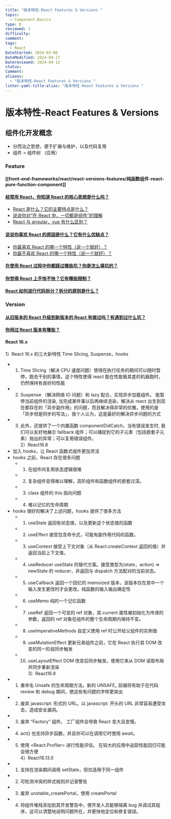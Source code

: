 ```yaml
---
title: "版本特性-React Features & Versions "
topic:
  - Component-Basics
type: D
reviewed: 1
difficulty: 
comment: 
tags:
  - React
DateStarted: 2024-03-06
DateModified: 2024-04-17
Datereviewed: 2024-04-12
status: 
Comment: 
aliases:
  - "版本特性-React Features & Versions "
linter-yaml-title-alias: "版本特性-React Features & Versions "
---
```


# 版本特性-React Features & Versions

## 组件化开发概念

- 分而治之思想，便于扩展与维护，以及代码复用
- 组件 > 组件树 （应用）

### Feature

#### [[front-end-frameworks/react/react-versions-features/纯函数组件-react-pure-function-component]]

#### [经常用 React，你知道 React 的核心思想是什么吗？](https://github.com/haizlin/fe-interview/issues/811)

- [React 是什么？它的主要特点是什么？](https://github.com/haizlin/fe-interview/issues/612)
- [说说你对“在 React 中，一切都是组件”的理解](https://github.com/haizlin/fe-interview/issues/626)
- [React 与 angular、vue 有什么区别？](https://github.com/haizlin/fe-interview/issues/614)

#### [说说你喜欢 React 的原因是什么？它有什么优缺点？](https://github.com/haizlin/fe-interview/issues/622)

- [你最喜欢 React 的哪一个特性（说一个就好）？](https://github.com/haizlin/fe-interview/issues/873)
- [你最不喜欢 React 的哪一个特性（说一个就好）？](https://github.com/haizlin/fe-interview/issues/871)

#### [在使用 React 过程中你都踩过哪些坑？你是怎么填坑的？](https://github.com/haizlin/fe-interview/issues/623)

#### [你觉得 React 上手快不快？它有哪些限制？](https://github.com/haizlin/fe-interview/issues/616)

#### [React 如何进行代码拆分？拆分的原则是什么？](https://github.com/haizlin/fe-interview/issues/931)

### Version

#### [从旧版本的 React 升级到新版本的 React 有做过吗？有遇到过什么坑？](https://github.com/haizlin/fe-interview/issues/667)

#### [你用过 React 版本有哪些？](https://github.com/haizlin/fe-interview/issues/666)

#### React 16.x

1）React 16.x 的三大新特性 Time Slicing, Suspense，hooks

- 1. Time Slicing（解决 CPU 速度问题）使得在执行任务的期间可以随时暂停，跑去干别的事情，这个特性使得 react 能在性能极其差的机器跑时，仍然保持有良好的性能
- 2. Suspense （解决网络 IO 问题）和 lazy 配合，实现异步加载组件。 能暂停当前组件的渲染, 当完成某件事以后再继续渲染，解决从 react 出生到现在都存在的「异步副作用」的问题，而且解决得非常的优雅，使用的是「异步但是同步的写法」，我个人认为，这是最好的解决异步问题的方式
- 3. 此外，还提供了一个内置函数 componentDidCatch，当有错误发生时, 我们可以友好地展示 fallback 组件；可以捕捉到它的子元素（包括嵌套子元素）抛出的异常；可以复用错误组件。  
     2）React16.8
- 加入 hooks，让 React 函数式组件更加灵活
- hooks 之前，React 存在很多问题
  - 1. 在组件间复用状态逻辑很难
  - 2. 复杂组件变得难以理解，高阶组件和函数组件的嵌套过深。
  - 3. class 组件的 this 指向问题
  - 4. 难以记忆的生命周期
- hooks 很好的解决了上述问题，hooks 提供了很多方法
  - 1. useState 返回有状态值，以及更新这个状态值的函数
  - 2. useEffect 接受包含命令式，可能有副作用代码的函数。
  - 3. useContext 接受上下文对象（从 React.createContext 返回的值）并返回当前上下文值，
  - 4. useReducer useState 的替代方案。接受类型为(state，action) => newState 的 reducer，并返回与 dispatch 方法配对的当前状态。
  - 5. useCallback 返回一个回忆的 memoized 版本，该版本仅在其中一个输入发生更改时才会更改。纯函数的输入输出确定性
  - 6. useMemo 纯的一个记忆函数
  - 7. useRef 返回一个可变的 ref 对象，其.current 属性被初始化为传递的参数，返回的 ref 对象在组件的整个生命周期内保持不变。
  - 8. useImperativeMethods 自定义使用 ref 时公开给父组件的实例值
  - 9. useMutationEffect 更新兄弟组件之前，它在 React 执行其 DOM 改变的同一阶段同步触发
  - 10. useLayoutEffect DOM 改变后同步触发。使用它来从 DOM 读取布局并同步重新渲染  
        3）React16.9
- 1. 重命名 Unsafe 的生命周期方法。新的 UNSAFE\_ 前缀将有助于在代码 review 和 debug 期间，使这些有问题的字样更突出
- 2. 废弃 javascript: 形式的 URL。以 javascript: 开头的 URL 非常容易遭受攻击，造成安全漏洞。
- 3. 废弃 “Factory” 组件。 工厂组件会导致 React 变大且变慢。
- 4. act() 也支持异步函数，并且你可以在调用它时使用 await。
- 5. 使用 <React.Profiler> 进行性能评估。 在较大的应用中追踪性能回归可能会很方便  
     4）React16.13.0
- 1. 支持在渲染期间调用 setState，但仅适用于同一组件
- 2. 可检测冲突的样式规则并记录警告
- 3. 废弃 unstable_createPortal，使用 createPortal
- 4. 将组件堆栈添加到其开发警告中，使开发人员能够隔离 bug 并调试其程序，这可以清楚地说明问题所在，并更快地定位和修复错误。
